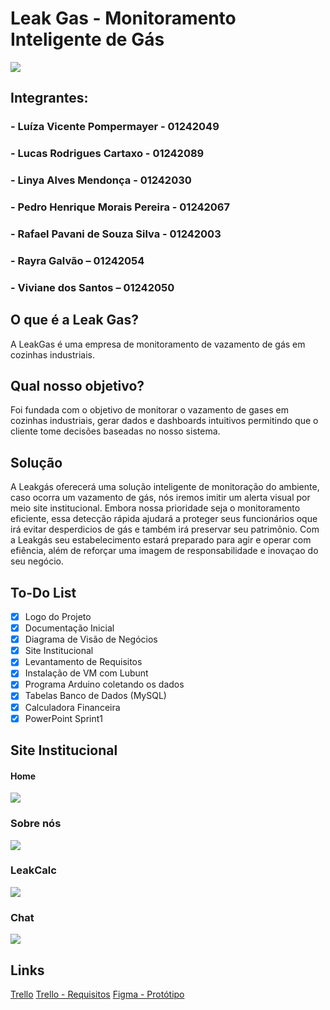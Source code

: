 # Leak Gas - Monitoramento Inteligente de Gás

![](imagens/leak_gas_logo.png)

## Integrantes:
### - Luíza Vicente Pompermayer - 01242049 
### - Lucas Rodrigues Cartaxo - 01242089 
### - Linya Alves Mendonça - 01242030 
### - Pedro Henrique Morais Pereira - 01242067  
### - Rafael Pavani de Souza Silva - 01242003  
### - Rayra Galvão – 01242054 
### - Viviane dos Santos – 01242050 

## O que é a Leak Gas?
A LeakGas é uma empresa de monitoramento de vazamento de gás em cozinhas industriais.

## Qual nosso objetivo?
Foi fundada com o objetivo de monitorar o vazamento de gases em cozinhas industriais, gerar dados e dashboards intuitivos permitindo que o cliente tome decisões baseadas no nosso sistema.

## Solução
A Leakgás oferecerá uma solução inteligente de monitoração do ambiente, caso ocorra um vazamento de gás, nós iremos imitir um alerta visual por meio site institucional.
Embora nossa prioridade seja o monitoramento eficiente, essa detecção rápida ajudará a proteger seus funcionários oque irá evitar desperdicios de gás e também irá preservar seu patrimõnio.
Com a Leakgás seu estabelecimento estará preparado para agir e operar com efiência, além de reforçar uma imagem de responsabilidade e inovaçao do seu negócio.


## To-Do List
- [x] Logo do Projeto
- [x] Documentação Inicial
- [x] Diagrama de Visão de Negócios
- [x] Site Institucional       
- [x] Levantamento de Requisitos
- [x] Instalação de VM com Lubunt
- [x] Programa Arduino coletando os dados
- [x] Tabelas Banco de Dados (MySQL)
- [x] Calculadora Financeira
- [x] PowerPoint Sprint1

## Site Institucional
#### Home
![](imagens/home.png)

### Sobre nós
![](imagens/sobre.png)
 
### LeakCalc
![](imagens/leakcalc.png)

### Chat
![](imagens/chat.png)

## Links
[Trello](https://trello.com/b/fyMIWQUe/leakgas)
[Trello - Requisitos](https://trello.com/b/ngaoxIbc/leakgas-requisitos)
[Figma - Protótipo](https://www.figma.com/design/jppv5fyG7OaXwq2koobL0G/LeakGas?node-id=0-1&node-type=canvas&t=QrTuzWsiW86Nv6cm-0)
